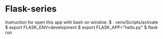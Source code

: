 # Flask-series
Instruction for open this app with bash on window:
$ . venv/Scripts/activate
$ export FLASK_ENV=development
$ export FLASK_APP="hello.py"
$ flask run
